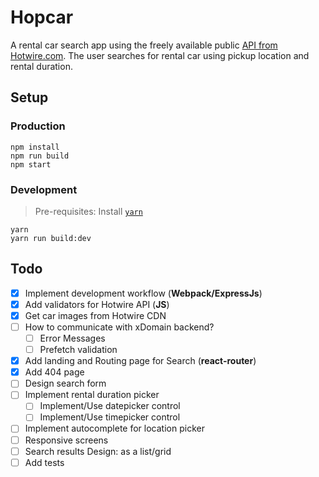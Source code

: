 # Hopcar

A rental car search app using the freely available public [API from Hotwire.com](http://developer.hotwire.com/docs/Rental_Car_Shopping_API). The user searches for rental car using pickup location and rental duration.

## Setup

### Production

```shell
npm install
npm run build
npm start
```

### Development

> Pre-requisites: Install [`yarn`](https://yarnpkg.com/en/docs/install)

```shell
yarn
yarn run build:dev
```

## Todo

- [x] Implement development workflow (**Webpack/ExpressJs**)
- [x] Add validators for Hotwire API (**JS**)
- [x] Get car images from Hotwire CDN
- [ ] How to communicate with xDomain backend?
  - [ ] Error Messages
  - [ ] Prefetch validation
- [x] Add landing and Routing page for Search (**react-router**)
- [x] Add 404 page
- [ ] Design search form
- [ ] Implement rental duration picker
  - [ ] Implement/Use datepicker control
  - [ ] Implement/Use timepicker control
- [ ] Implement autocomplete for location picker
- [ ] Responsive screens
- [ ] Search results Design: as a list/grid
- [ ] Add tests

